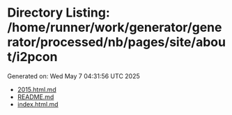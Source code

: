 # Directory Listing: /home/runner/work/generator/generator/processed/nb/pages/site/about/i2pcon
Generated on: Wed May  7 04:31:56 UTC 2025

- [2015.html.md](2015.html.md)
- [README.md](README.md)
- [index.html.md](index.html.md)

